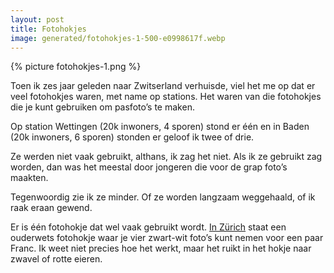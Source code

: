 ```yaml
---
layout: post
title: Fotohokjes
image: generated/fotohokjes-1-500-e0998617f.webp
---
```


{% picture fotohokjes-1.png %}

Toen ik zes jaar geleden naar Zwitserland verhuisde, viel het me op dat er veel fotohokjes waren, met name op stations. Het waren van die fotohokjes die je kunt gebruiken om pasfoto’s te maken.

Op station Wettingen (20k inwoners, 4 sporen) stond er één en in Baden (20k inwoners, 6 sporen) stonden er geloof ik twee of drie.

Ze werden niet vaak gebruikt, althans, ik zag het niet. Als ik ze gebruikt zag worden, dan was het meestal door jongeren die voor de grap foto’s maakten.

Tegenwoordig zie ik ze minder. Of ze worden langzaam weggehaald, of ik raak eraan gewend.

Er is één fotohokje dat wel vaak gebruikt wordt. [In Zürich](https://maps.app.goo.gl/UtGtN9Pp7W7yNXSV7?g_st=ic) staat een ouderwets fotohokje waar je vier zwart-wit foto’s kunt nemen voor een paar Franc. Ik weet niet precies hoe het werkt, maar het ruikt in het hokje naar zwavel of rotte eieren.
